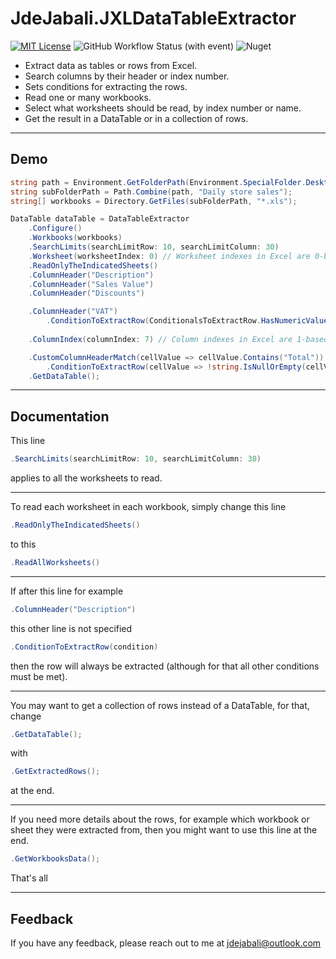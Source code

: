 
# JdeJabali.JXLDataTableExtractor
[![MIT License](https://img.shields.io/badge/License-MIT-green.svg)](https://choosealicense.com/licenses/mit/)
![GitHub Workflow Status (with event)](https://img.shields.io/github/actions/workflow/status/JdeJabali/JXLDataTableExtractor/dotnet.yml)
![Nuget](https://img.shields.io/nuget/dt/JdeJabali.JXLDataTableExtractor)

- Extract data as tables or rows from Excel.
- Search columns by their header or index number.
- Sets conditions for extracting the rows.
- Read one or many workbooks. 
- Select what worksheets should be read, by index number or name.
- Get the result in a DataTable or in a collection of rows.

---

## Demo

```csharp
string path = Environment.GetFolderPath(Environment.SpecialFolder.Desktop);
string subFolderPath = Path.Combine(path, "Daily store sales");
string[] workbooks = Directory.GetFiles(subFolderPath, "*.xls");

DataTable dataTable = DataTableExtractor
    .Configure()
    .Workbooks(workbooks)
    .SearchLimits(searchLimitRow: 10, searchLimitColumn: 30)
    .Worksheet(worksheetIndex: 0) // Worksheet indexes in Excel are 0-based.
    .ReadOnlyTheIndicatedSheets()
    .ColumnHeader("Description")
    .ColumnHeader("Sales Value")
    .ColumnHeader("Discounts")

    .ColumnHeader("VAT")
        .ConditionToExtractRow(ConditionalsToExtractRow.HasNumericValueAboveZero)
        
    .ColumnIndex(columnIndex: 7) // Column indexes in Excel are 1-based.

    .CustomColumnHeaderMatch(cellValue => cellValue.Contains("Total"))
        .ConditionToExtractRow(cellValue => !string.IsNullOrEmpty(cellValue))
    .GetDataTable();
```

---

## Documentation

This line

```csharp
.SearchLimits(searchLimitRow: 10, searchLimitColumn: 30)
```

applies to all the worksheets to read.

---

To read each worksheet in each workbook, simply change this line

```csharp
.ReadOnlyTheIndicatedSheets()
```

to this

```csharp
.ReadAllWorksheets()
```

---

If after this line for example

```csharp
.ColumnHeader("Description")
```

this other line is not specified

```csharp
.ConditionToExtractRow(condition)
```

then the row will always be extracted (although for that all other conditions must be met).

---

You may want to get a collection of rows instead of a DataTable, for that, change 

```csharp
.GetDataTable();
``` 

with

```csharp
.GetExtractedRows();
``` 

at the end.

---

If you need more details about the rows, for example which workbook or sheet they were extracted from, then you might want to use this line at the end.

```csharp
.GetWorkbooksData();
``` 

That's all

---

## Feedback

If you have any feedback, please reach out to me at jdejabali@outlook.com


